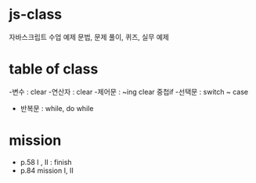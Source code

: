 # js-class
자바스크립트 수업 예제 문법, 문제 풀이, 퀴즈, 실무 예제

# table of class
-변수 : clear
-연산자 : clear
-제어문 : ~ing clear
중첩if
-선택문 : switch ~ case 
- 반복문 : while, do while

# mission
- p.58 I , II : finish
- p.84 mission I, II 

